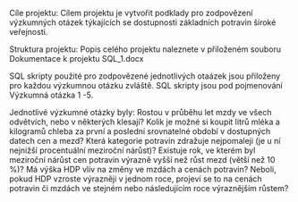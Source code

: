 Cíle projektu: 
Cílem projektu je vytvořit podklady pro zodpovězení výzkumných otázek týkajících se dostupnosti základních potravin široké veřejnosti.

Struktura projektu: 
Popis celého projektu naleznete v přiloženém souboru Dokumentace k projektu SQL_1.docx

SQL skripty použité pro zodpovězené jednotlivých otaázek jsou přiloženy pro každou výzkumnou otázku zvláště. SQL skripty jsou pod pojmenování Výzkumná otázka 1 -5. 

Jednotlivé výzkumné otázky byly:
Rostou v průběhu let mzdy ve všech odvětvích, nebo v některých klesají?
Kolik je možné si koupit litrů mléka a kilogramů chleba za první a poslední srovnatelné období v dostupných datech cen a mezd?
Která kategorie potravin zdražuje nejpomaleji (je u ní nejnižší procentuální meziroční nárůst)?
Existuje rok, ve kterém byl meziroční nárůst cen potravin výrazně vyšší než růst mezd (větší než 10 %)?
Má výška HDP vliv na změny ve mzdách a cenách potravin? Neboli, pokud HDP vzroste výrazněji v jednom roce, projeví se to na cenách potravin či mzdách ve stejném nebo následujícím roce výraznějším růstem?


